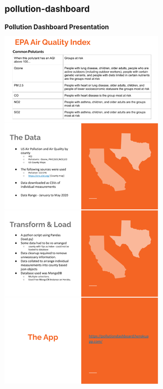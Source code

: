 # pollution-dashboard
## Pollution Dashboard Presentation

   
![Pollutants](Common_Pollutants.png)
![Data](Pollutants_data.png)
![ETL](Transform_load.png)
![App](The_App.png)